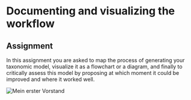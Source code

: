 # Documenting and visualizing the workflow 

## Assignment 
In this assignment you are asked to map the process of generating your taxonomic model, visualize it as a flowchart or a diagram, and finally to critically assess this model by proposing at which moment it could be improved
and where it worked well.

![Mein erster Vorstand](https://github.com/goody139/Curating-data---assignment-1/assets/72889998/45c91833-d6ab-43c8-b267-d375ae687e01)
